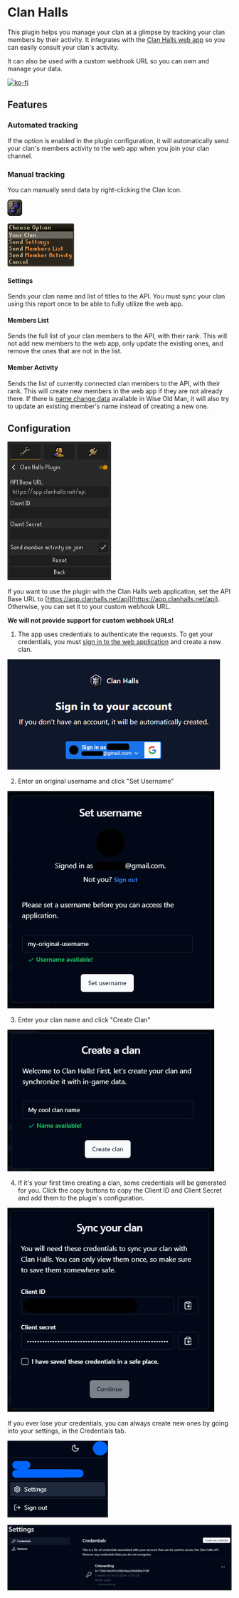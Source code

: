 # Clan Halls

This plugin helps you manage your clan at a glimpse by tracking your clan members by their activity. It integrates with the [Clan Halls web app](https://app.clanhalls.net) so you can easily consult your clan's activity.

It can also be used with a custom webhook URL so you can own and manage your data.

[![ko-fi](https://ko-fi.com/img/githubbutton_sm.svg)](https://ko-fi.com/nordveil)

## Features

### Automated tracking

If the option is enabled in the plugin configuration, it will automatically send your clan's members activity to the web app when you join your clan channel.

### Manual tracking

You can manually send data by right-clicking the Clan Icon.

![Clan Icon](/img/clan_icon.png)

![Clan Menu](/img/clan_menu.png)

#### Settings

Sends your clan name and list of titles to the API. You must sync your clan using this report once to be able to fully utilize the web app.

#### Members List

Sends the full list of your clan members to the API, with their rank. This will not add new members to the web app, only update the existing ones, and remove the ones that are not in the list.

#### Member Activity

Sends the list of currently connected clan members to the API, with their rank. This will create new members in the web app if they are not already there. If there is [name change data](https://wiseoldman.net/names) available in Wise Old Man, it will also try to update an existing member's name instead of creating a new one.

## Configuration

![Plugin Configuration](/img/plugin_config.png)

If you want to use the plugin with the Clan Halls web application, set the API Base URL to [https://app.clanhalls.net/api](https://app.clanhalls.net/api). Otherwise, you can set it to your custom webhook URL.

**We will not provide support for custom webhook URLs!**

1. The app uses credentials to authenticate the requests. To get your credentials, you must [sign in to the web application](https://app.clanhalls.net/sign-in) and create a new clan.

![Sign In](/img/onboarding_1.png)

2. Enter an original username and click "Set Username"

![Set Username](/img/onboarding_2.png)

3. Enter your clan name and click "Create Clan"

![Create Clan](/img/onboarding_3.png)

4. If it's your first time creating a clan, some credentials will be generated for you. Click the copy buttons to copy the Client ID and Client Secret and add them to the plugin's configuration.

![Credentials](/img/onboarding_4.png)

If you ever lose your credentials, you can always create new ones by going into your settings, in the Credentials tab.

![Settings](/img/settings_1.png)

![Credentials tab](/img/settings_2.png)
